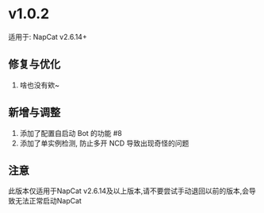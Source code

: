 # v1.0.2

适用于: NapCat v2.6.14+

## 修复与优化
1. 啥也没有欸~

## 新增与调整
1. 添加了配置自启动 Bot 的功能 #8
2. 添加了单实例检测, 防止多开 NCD 导致出现奇怪的问题

## 注意
此版本仅适用于NapCat v2.6.14及以上版本,请不要尝试手动退回以前的版本,会导致无法正常启动NapCat
